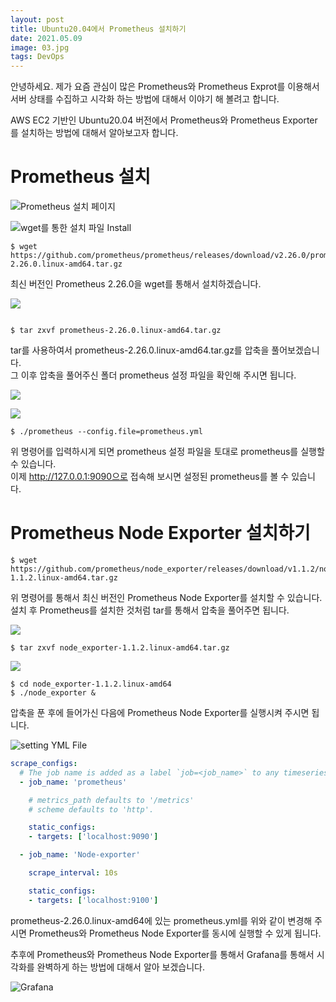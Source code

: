 ```yaml
---
layout: post
title: Ubuntu20.04에서 Prometheus 설치하기
date: 2021.05.09
image: 03.jpg
tags: DevOps
---
```

안녕하세요. 제가 요즘 관심이 많은 Prometheus와 Prometheus Exprot를 이용해서 서버 상태를 수집하고 시각화 하는 방법에 대해서 이야기 해 볼려고 합니다.

AWS EC2 기반인 Ubuntu20.04 버전에서 Prometheus와 Prometheus Exporter를  설치하는 방법에 대해서 알아보고자 합니다.

# Prometheus 설치
![Prometheus 설치 페이지](https://img1.daumcdn.net/thumb/R1280x0/?scode=mtistory2&fname=https%3A%2F%2Fblog.kakaocdn.net%2Fdn%2FclD2HG%2Fbtq3mO5aCgk%2FbApdLSJsDKhkk6KMJbFcbk%2Fimg.png)

![wget를 통한 설치 파일 Install](https://img1.daumcdn.net/thumb/R1280x0/?scode=mtistory2&fname=https%3A%2F%2Fblog.kakaocdn.net%2Fdn%2FEWpHD%2Fbtq3q5RWkod%2FUX7XkfFhRkSiGKiwG9equ1%2Fimg.png)

```shell
$ wget https://github.com/prometheus/prometheus/releases/download/v2.26.0/prometheus-2.26.0.linux-amd64.tar.gz
```

최신 버전인 Prometheus 2.26.0을 wget를 통해서 설치하겠습니다.

![](https://img1.daumcdn.net/thumb/R1280x0/?scode=mtistory2&fname=https%3A%2F%2Fblog.kakaocdn.net%2Fdn%2Fr7Q7Y%2Fbtq3nTkntQZ%2FdwN8lTkEE6pKIqZfOCY1Jk%2Fimg.png)

![]()

```shell
$ tar zxvf prometheus-2.26.0.linux-amd64.tar.gz
```

tar를 사용하여서 prometheus-2.26.0.linux-amd64.tar.gz를 압축을 풀어보겠습니다.  
그 이후 압축을 풀어주신 폴더 prometheus 설정 파일을 확인해 주시면 됩니다.

![](https://img1.daumcdn.net/thumb/R1280x0/?scode=mtistory2&fname=https%3A%2F%2Fblog.kakaocdn.net%2Fdn%2FcIJy2c%2Fbtq3mvYPGzN%2FsRBcFCk7QunRmRvG0hfuK1%2Fimg.png)

![](https://img1.daumcdn.net/thumb/R1280x0/?scode=mtistory2&fname=https%3A%2F%2Fblog.kakaocdn.net%2Fdn%2FbdtPTo%2Fbtq3mNSPMdm%2F1s71uiuu0KvXHI7VsERuZK%2Fimg.png)

```shell
$ ./prometheus --config.file=prometheus.yml
```

위 명령어를 입력하시게 되면 prometheus 설정 파일을 토대로 prometheus를 실행할 수 있습니다.  
이제 http://127.0.0.1:9090으로 접속해 보시면 설정된 prometheus를 볼 수 있습니다.

# Prometheus Node Exporter 설치하기

```shell
$ wget https://github.com/prometheus/node_exporter/releases/download/v1.1.2/node_exporter-1.1.2.linux-amd64.tar.gz
```

위 명령어를 통해서 최신 버전인 Prometheus Node Exporter를 설치할 수 있습니다.  
설치 후 Prometheus를 설치한 것처럼 tar를 통해서 압축을 풀어주면 됩니다.

![](https://img1.daumcdn.net/thumb/R1280x0/?scode=mtistory2&fname=https%3A%2F%2Fblog.kakaocdn.net%2Fdn%2Fc4ms1L%2Fbtq3qfAwElT%2FMzROvAZcm28IdgJV8qFwg0%2Fimg.png)

```shell
$ tar zxvf node_exporter-1.1.2.linux-amd64.tar.gz
```

![](https://img1.daumcdn.net/thumb/R1280x0/?scode=mtistory2&fname=https%3A%2F%2Fblog.kakaocdn.net%2Fdn%2FWLV0R%2Fbtq3nTEI07T%2FKkgEGgFGfZJNqzSLSlmzJK%2Fimg.png)

```shell
$ cd node_exporter-1.1.2.linux-amd64
$ ./node_exporter &
```

압축을 푼 후에 들어가신 다음에 Prometheus Node Exporter를 실행시켜 주시면 됩니다.

![setting YML File](https://img1.daumcdn.net/thumb/R1280x0/?scode=mtistory2&fname=https%3A%2F%2Fblog.kakaocdn.net%2Fdn%2FAL3rL%2Fbtq3nCQLsRP%2FVqAT0itzqKPp3idKhKHO0k%2Fimg.png)

```yml
scrape_configs:
  # The job name is added as a label `job=<job_name>` to any timeseries scraped from this config.
  - job_name: 'prometheus'

    # metrics_path defaults to '/metrics'
    # scheme defaults to 'http'.

    static_configs:
    - targets: ['localhost:9090']

  - job_name: 'Node-exporter'

    scrape_interval: 10s

    static_configs:
    - targets: ['localhost:9100']
```

prometheus-2.26.0.linux-amd64에 있는 prometheus.yml를 위와 같이 변경해 주시면 Prometheus와 Prometheus Node Exporter를 동시에 실행할 수 있게 됩니다.

추후에 Prometheus와 Prometheus Node Exporter를 통해서 Grafana를 통해서 시각화를 완벽하게 하는 방법에 대해서 알아 보겠습니다.

![Grafana](https://img1.daumcdn.net/thumb/R1280x0/?scode=mtistory2&fname=https%3A%2F%2Fblog.kakaocdn.net%2Fdn%2FG0v6F%2Fbtq3oSSPe2N%2FJkESKO0pArsQAvlLanhyC0%2Fimg.png)